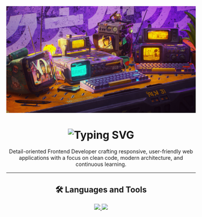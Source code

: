 <main align="center">
  <img src="https://github.com/gabo182b/gabo182b/blob/main/wallhaven-1q83qg.jpg" alt="Retro futuristic desktop">

  <h1>
    <img src="https://readme-typing-svg.herokuapp.com?font=Fira+Code&pause=1000&color=FFFFFF&width=435&lines=Hi%2C+I'm+Gabriel." alt="Typing 
    SVG" />
  </h1>
  <p>
    Detail-oriented Frontend Developer crafting responsive, user-friendly web applications with a focus on clean code, modern architecture,      and continuous learning.
  </p>

  <hr/>
  
   ## 🛠️ Languages and Tools
   
  <p align="center">
  <a href="https://skillicons.dev">
    <img src="https://skillicons.dev/icons?i=html,css,js,ts,postgres,npm,bun,vscode,docker,bash" />
    <img src="https://skillicons.dev/icons?i=react,tailwind,nextjs,astro,git,github,postman,supabase,figma,ableton" />
  </a>
</p>
</main>

